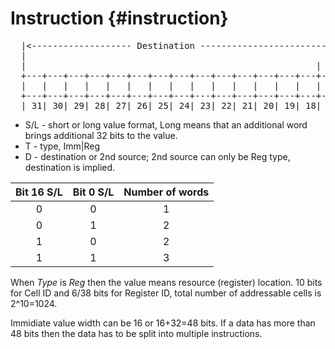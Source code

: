 # Instruction {#instruction}

<pre class="textdiagram" id="orda.Istruction.1word">
  |<------------------- Destination ----------------------------->|<--------------------- Source -------------------------------->|
  |                                                               |                                                               |
  |                                                       | D |S/L|                                                       | T |S/L|
  +---+---+---+---+---+---+---+---+---+---+---+---+---+---+---+---+---+---+---+---+---+---+---+---+---+---+---+---+---+---+---+---+
  |   |   |   |   |   |   |   |   |   |   |   |   |   |   |   |   |   |   |   |   |   |   |   |   |   |   |   |   |   |   |   |   |
  +---+---+---+---+---+---+---+---+---+---+---+---+---+---+---+---+---+---+---+---+---+---+---+---+---+---+---+---+---+---+---+---+
  | 31| 30| 29| 28| 27| 26| 25| 24| 23| 22| 21| 20| 19| 18| 17| 16| 15| 14| 13| 12| 11| 10| 9 | 8 | 7 | 6 | 5 | 4 | 3 | 2 | 1 | 0 |
</pre>



* S/L - short or long value format, Long means that an additional word brings additional 32 bits to the value.
* T - type, Imm|Reg
* D - destination or 2nd source; 2nd source can only be Reg type, destination is implied.

|Bit 16 S/L | Bit 0 S/L | Number of words  |
| :-------: | :-------: | :--------------: |
|     0     |     0     |       1          |
|     0     |     1     |       2          |
|     1     |     0     |       2          |
|     1     |     1     |       3          |

When _Type_ is _Reg_ then the value means resource (register) location.
10 bits for Cell ID and 6/38 bits for Register ID, total number of addressable cells is 2^10=1024.

Immidiate value width can be 16 or 16+32=48 bits. If a data has more than 48 bits then the data has to be
split into multiple instructions. 
